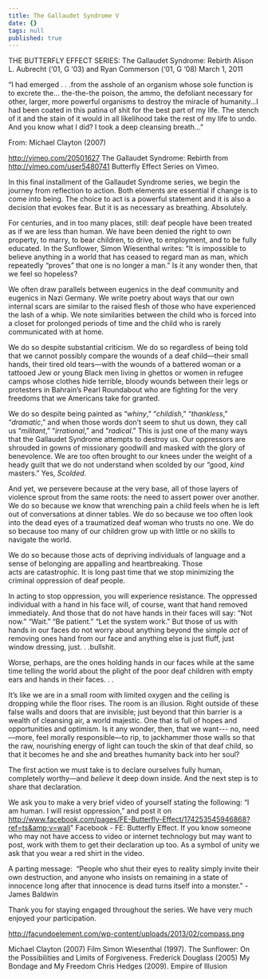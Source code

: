 ```yaml
---
title: The Gallaudet Syndrome V
date: {}
tags: null
published: true
---
```


THE BUTTERFLY EFFECT SERIES:
The Gallaudet Syndrome: Rebirth
Alison L. Aubrecht (‘01, G ‘03) and Ryan Commerson (‘01, G ‘08)
March 1, 2011

“I had emerged . . .from the asshole of an organism whose sole function is to excrete the... the-the-the poison, the ammo, the defoliant necessary for other, larger, more powerful organisms to destroy the miracle of humanity…I had been coated in this patina of shit for the best part of my life. The stench of it and the stain of it would in all likelihood take the rest of my life to undo. And you know what I did? I took a deep cleansing breath...”

From: Michael Clayton (2007)

http://vimeo.com/20501627 The Gallaudet Syndrome: Rebirth from http://vimeo.com/user5480741 Butterfly Effect Series on Vimeo.

In this final installment of the Gallaudet Syndrome series, we begin the journey from reflection to action. Both elements are essential if change is to come into being. The choice to act is a powerful statement and it is also a decision that evokes fear. But it is as necessary as breathing. Absolutely.

For centuries, and in too many places, still: deaf people have been treated as if we are less than human. We have been denied the right to own property, to marry, to bear children, to drive, to employment, and to be fully educated. In the Sunflower, Simon Wiesenthal writes: “It is impossible to believe anything in a world that has ceased to regard man as man, which repeatedly “proves” that one is no longer a man.” Is it any wonder then, that we feel so hopeless?

We often draw parallels between eugenics in the deaf community and eugenics in Nazi Germany. We write poetry about ways that our own internal scars are similar to the raised flesh of those who have experienced the lash of a whip. We note similarities between the child who is forced into a closet for prolonged periods of time and the child who is rarely communicated with at home.

We do so despite substantial criticism. We do so regardless of being told that we cannot possibly compare the wounds of a deaf child—their small hands, their tired old tears—with the wounds of a battered woman or a tattooed Jew or young Black men living in ghettos or women in refugee camps whose clothes hide terrible, bloody wounds between their legs or protesters in Bahrain’s Pearl Roundabout who are fighting for the very freedoms that we Americans take for granted.

We do so despite being painted as “_whiny_,” “_childish_,” “_thankless_,” “_dramatic_,” and when those words don’t seem to shut us down, they call us “_militant_,” “_irrational_,” and “_radical_.” This is just one of the many ways that the Gallaudet Syndrome attempts to destroy us. Our oppressors are shrouded in gowns of missionary goodwill and masked with the glory of benevolence. We are too often brought to our knees under the weight of a heady guilt that we do not understand when scolded by our “good, _kind_ masters.” Yes, _Scolded_.

And yet, we persevere because at the very base, all of those layers of violence sprout from the same roots: the need to assert power over another. We do so because we know that wrenching pain a child feels when he is left out of conversations at dinner tables. We do so because we too often look into the dead eyes of a traumatized deaf woman who trusts no one. We do so because too many of our children grow up with little or no skills to navigate the world.

We do so because those acts of depriving individuals of language and a sense of belonging are appalling and heartbreaking. Those acts are catastrophic. It is long past time that we stop minimizing the criminal oppression of deaf people.

In acting to stop oppression, you will experience resistance. The oppressed individual with a hand in his face will, of course, want that hand removed immediately. And those that do not have hands in their faces will say: “Not now.” “Wait.” “Be patient.” “Let the system work.” But those of us with hands in our faces do not worry about anything beyond the simple _act_ of removing ones hand from our face and anything else is just fluff, just window dressing, just. . .bullshit.

Worse, perhaps, are the ones holding hands in our faces while at the same time telling the world about the plight of the poor deaf children with empty ears and hands in their faces. . .

It’s like we are in a small room with limited oxygen and the ceiling is dropping while the floor rises. The room is an illusion. Right outside of these false walls and doors that are invisible; just beyond that thin barrier is a wealth of cleansing air, a world majestic. One that is full of hopes and opportunities and optimism. Is it any wonder, then, that we want--- no, need—more, feel morally responsible—to rip, to jackhammer those walls so that the raw, nourishing energy of light can touch the skin of that deaf child, so that it becomes he and she and breathes humanity back into her soul?

The first action we must take is to declare ourselves fully human, completely worthy—and _believe_ it deep down inside. And the next step is to share that declaration.

We ask you to make a very brief video of yourself stating the following: “I am human. I will resist oppression,” and post it on http://www.facebook.com/pages/FE-Butterfly-Effect/174253545946868?ref=ts&amp;v=wall" Facebook - FE: Butterfly Effect. If you know someone who may not have access to video or internet technology but may want to post, work with them to get their declaration up too. As a symbol of unity we ask that you wear a red shirt in the video.

A parting message:  “People who shut their eyes to reality simply invite their own destruction, and anyone who insists on remaining in a state of innocence long after that innocence is dead turns itself into a monster." -James Baldwin

Thank you for staying engaged throughout the series. We have very much enjoyed your participation.

http://facundoelement.com/wp-content/uploads/2013/02/compass.png

Michael Clayton (2007) Film
Simon Wiesenthal (1997). The Sunflower: On the Possibilities and Limits of Forgiveness.
Frederick Douglass (2005) My Bondage and My Freedom
Chris Hedges (2009). Empire of Illusion